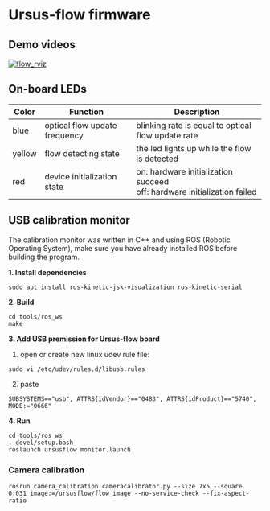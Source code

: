 # Ursus-flow firmware

## Demo videos

[![flow_rviz](https://github.com/shengwen1997/ursus-flow-firmware/blob/master/materials/flow_demo.png?raw=true)](https://www.youtube.com/watch?v=TZlbP051b0A)

## On-board LEDs

| Color  | Function                    | Description                                                                                                                                                         |
|--------|-----------------------------|---------------------------------------------------------------------------------------------------------------------------------------------------------------------|
| blue   | optical flow update frequency | blinking rate is equal to optical flow update rate|
| yellow | flow detecting state        | the led lights up while the flow is detected                                                                                                                                                                   |
| red    | device initialization state | on: hardware initialization succeed<br />off: hardware initialization failed                                                                                                       |

## USB calibration monitor

The calibration monitor was written in C++ and using ROS (Robotic Operating System),
make sure you have already installed ROS before building the program.

**1. Install dependencies**

```
sudo apt install ros-kinetic-jsk-visualization ros-kinetic-serial
```

**2. Build**

```
cd tools/ros_ws
make
```

**3. Add USB premission for Ursus-flow board**

1. open or create new linux udev rule file:

```
sudo vi /etc/udev/rules.d/libusb.rules
```

2. paste

```
SUBSYSTEMS=="usb", ATTRS{idVendor}=="0483", ATTRS{idProduct}=="5740", MODE:="0666"

```


**4. Run**

```
cd tools/ros_ws
. devel/setup.bash
roslaunch ursusflow monitor.launch
```

### Camera calibration

```
rosrun camera_calibration cameracalibrator.py --size 7x5 --square 0.031 image:=/ursusflow/flow_image --no-service-check --fix-aspect-ratio
```
